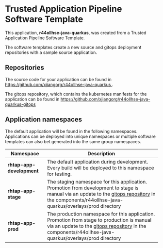 # Trusted Application Pipeline Software Template

This application, **r44ollhse-java-quarkus**, was created from a Trusted Application Pipeline Software Template.

The software templates create a new source and gitops deployment repositories with a sample source application. 

## Repositories

The source code for your application can be found in [https://github.com/xjiangorg/r44ollhse-java-quarkus ](https://github.com/xjiangorg/r44ollhse-java-quarkus ).
 
The gitops repository, which contains the kubernetes manifests for the application can be found in 
[https://github.com/xjiangorg/r44ollhse-java-quarkus-gitops ](https://github.com/xjiangorg/r44ollhse-java-quarkus-gitops ) 

## Application namespaces 

The default application will be found in the following namespaces. Applications can be deployed into unique namespaces or multiple software templates can also bet generated into the same group namespaces.  

|  Namespace   |  Description   |  
| -------- | -------- |   
| **rhtap-app-development** | The default application during development. Every build will be deployed to this namespace for testing. | 
| **rhtap-app-stage** | The staging namespace for this application. Promotion from development to stage is manual via an update to the [gitops repository](https://github.com/xjiangorg/r44ollhse-java-quarkus-gitops ) in the components/r44ollhse-java-quarkus/overlays/prod directory |  
| **rhtap-app-prod** | The production namespace for this application. Promotion from stage to production is manual via an update to the [gitops repository](https://github.com/xjiangorg/r44ollhse-java-quarkus-gitops ) in the components/r44ollhse-java-quarkus/overlays/prod directory | 